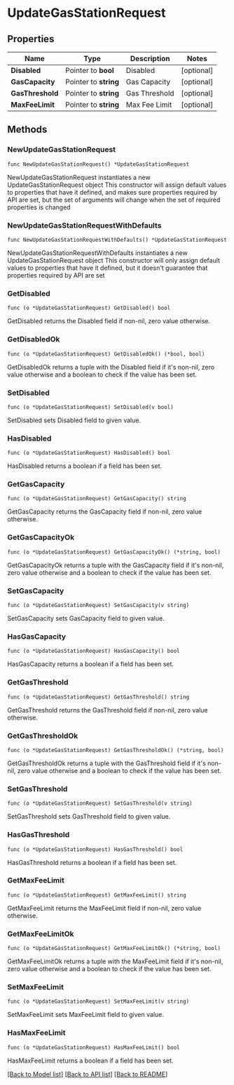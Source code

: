 # UpdateGasStationRequest

## Properties

Name | Type | Description | Notes
------------ | ------------- | ------------- | -------------
**Disabled** | Pointer to **bool** | Disabled | [optional] 
**GasCapacity** | Pointer to **string** | Gas Capacity | [optional] 
**GasThreshold** | Pointer to **string** | Gas Threshold | [optional] 
**MaxFeeLimit** | Pointer to **string** | Max Fee Limit | [optional] 

## Methods

### NewUpdateGasStationRequest

`func NewUpdateGasStationRequest() *UpdateGasStationRequest`

NewUpdateGasStationRequest instantiates a new UpdateGasStationRequest object
This constructor will assign default values to properties that have it defined,
and makes sure properties required by API are set, but the set of arguments
will change when the set of required properties is changed

### NewUpdateGasStationRequestWithDefaults

`func NewUpdateGasStationRequestWithDefaults() *UpdateGasStationRequest`

NewUpdateGasStationRequestWithDefaults instantiates a new UpdateGasStationRequest object
This constructor will only assign default values to properties that have it defined,
but it doesn't guarantee that properties required by API are set

### GetDisabled

`func (o *UpdateGasStationRequest) GetDisabled() bool`

GetDisabled returns the Disabled field if non-nil, zero value otherwise.

### GetDisabledOk

`func (o *UpdateGasStationRequest) GetDisabledOk() (*bool, bool)`

GetDisabledOk returns a tuple with the Disabled field if it's non-nil, zero value otherwise
and a boolean to check if the value has been set.

### SetDisabled

`func (o *UpdateGasStationRequest) SetDisabled(v bool)`

SetDisabled sets Disabled field to given value.

### HasDisabled

`func (o *UpdateGasStationRequest) HasDisabled() bool`

HasDisabled returns a boolean if a field has been set.

### GetGasCapacity

`func (o *UpdateGasStationRequest) GetGasCapacity() string`

GetGasCapacity returns the GasCapacity field if non-nil, zero value otherwise.

### GetGasCapacityOk

`func (o *UpdateGasStationRequest) GetGasCapacityOk() (*string, bool)`

GetGasCapacityOk returns a tuple with the GasCapacity field if it's non-nil, zero value otherwise
and a boolean to check if the value has been set.

### SetGasCapacity

`func (o *UpdateGasStationRequest) SetGasCapacity(v string)`

SetGasCapacity sets GasCapacity field to given value.

### HasGasCapacity

`func (o *UpdateGasStationRequest) HasGasCapacity() bool`

HasGasCapacity returns a boolean if a field has been set.

### GetGasThreshold

`func (o *UpdateGasStationRequest) GetGasThreshold() string`

GetGasThreshold returns the GasThreshold field if non-nil, zero value otherwise.

### GetGasThresholdOk

`func (o *UpdateGasStationRequest) GetGasThresholdOk() (*string, bool)`

GetGasThresholdOk returns a tuple with the GasThreshold field if it's non-nil, zero value otherwise
and a boolean to check if the value has been set.

### SetGasThreshold

`func (o *UpdateGasStationRequest) SetGasThreshold(v string)`

SetGasThreshold sets GasThreshold field to given value.

### HasGasThreshold

`func (o *UpdateGasStationRequest) HasGasThreshold() bool`

HasGasThreshold returns a boolean if a field has been set.

### GetMaxFeeLimit

`func (o *UpdateGasStationRequest) GetMaxFeeLimit() string`

GetMaxFeeLimit returns the MaxFeeLimit field if non-nil, zero value otherwise.

### GetMaxFeeLimitOk

`func (o *UpdateGasStationRequest) GetMaxFeeLimitOk() (*string, bool)`

GetMaxFeeLimitOk returns a tuple with the MaxFeeLimit field if it's non-nil, zero value otherwise
and a boolean to check if the value has been set.

### SetMaxFeeLimit

`func (o *UpdateGasStationRequest) SetMaxFeeLimit(v string)`

SetMaxFeeLimit sets MaxFeeLimit field to given value.

### HasMaxFeeLimit

`func (o *UpdateGasStationRequest) HasMaxFeeLimit() bool`

HasMaxFeeLimit returns a boolean if a field has been set.


[[Back to Model list]](../README.md#documentation-for-models) [[Back to API list]](../README.md#documentation-for-api-endpoints) [[Back to README]](../README.md)


